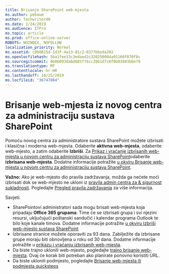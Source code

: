 ```yaml
---
title: Brisanje SharePoint web-mjesta
ms.author: pebaum
author: Techwriter40
ms.date: 1/24/2019
ms.audience: ITPro
ms.topic: article
ms.prod: office-online-server
ROBOTS: NOINDEX, NOFOLLOW
localization_priority: Normal
ms.assetid: c060815d-1d3f-4a13-81c2-0377bbeda202
ms.openlocfilehash: 5ba1fee33c3edaed2c320250004a91160f870f8c
ms.sourcegitcommit: 0b06093dabd685f76cc39b1d7c0f8b03883b6e79
ms.translationtype: MT
ms.contentlocale: hr-HR
ms.lasthandoff: 10/25/2019
ms.locfileid: "36747884"
---
```

# <a name="delete-a-site-from-the-new-sharepoint-admin-center"></a>Brisanje web-mjesta iz novog centra za administraciju sustava SharePoint

Pomoću novog centra za administratore sustava SharePoint možete izbrisati i klasična i moderna web-mjesta. Odaberite **aktivna web-mjesta**, odaberite web-mjesto, a zatim odaberite **Izbriši**. Za [Prikaz i vraćanje izbrisanih web-mjesta u novom centru za administraciju sustava SharePoint](https://docs.microsoft.com/sharepoint/view-and-restore-deleted-sites-in-new-admin-center)odaberite **izbrisana web-mjesta**. Dodatne informacije potražite [u okviru Brisanje web-mjesta u novom centru za administraciju sustava SharePoint](https://docs.microsoft.com/sharepoint/delete-site-collection#delete-a-site-in-the-new-sharepoint-admin-center).

**Važno:** Ako je web-mjesto dio pravila zadržavanja, možda ga nećete moći izbrisati dok se web-mjesto ne ukloni iz [pravila admin centra za &amp; sigurnost sukladnosti](https://protection.office.com/?rfr=AdminCenter#/homepage). Pogledajte [Pregled pravila zadržavanja](https://docs.microsoft.com/office365/securitycompliance/retention-policies#content-in-onedrive-accounts-and-sharepoint-sites) za više informacija. 

Savjeti:
- SharePointovi administratori sada mogu brisati web-mjesta koja pripadaju **Office 365 grupama**. Time će se izbrisati grupa i svi njezini resursi, uključujući poštanski sandučić i kalendar programa Outlook te bilo koje kanale timova. Dodatne informacije potražite [u okviru Izbriši web-mjesto sustava SharePoint](https://docs.microsoft.com/sharepoint/manage-sites-in-new-admin-center#delete-a-site)
- Izbrisane stranice možete oporaviti za 93 dana. Zabilježite da izbrisane grupe moraju biti obnovljena u roku od 30 dana. Dodatne informacije potražite u [prikazu i vraćanju izbrisanih web-mjesta](https://docs.microsoft.com/sharepoint/view-and-restore-deleted-sites-in-new-admin-center).
- Da biste trajno uklonili web-mjesto, pogledajte [trajno brisanje web-mjesta](https://docs.microsoft.com/sharepoint/delete-site-collection#permanently-delete-a-site). Ovaj će korak biti potreban ako planirate ponovno koristiti URL. 
- Da biste uklonili podmjesto, pogledajte [Brisanje web-mjesta ili podmjesta quicksteps](https://support.office.com/article/Delete-a-SharePoint-site-or-subsite-bc37b743-0cef-475e-9a8c-8fc4d40179fb#__bkmkshortcut)

